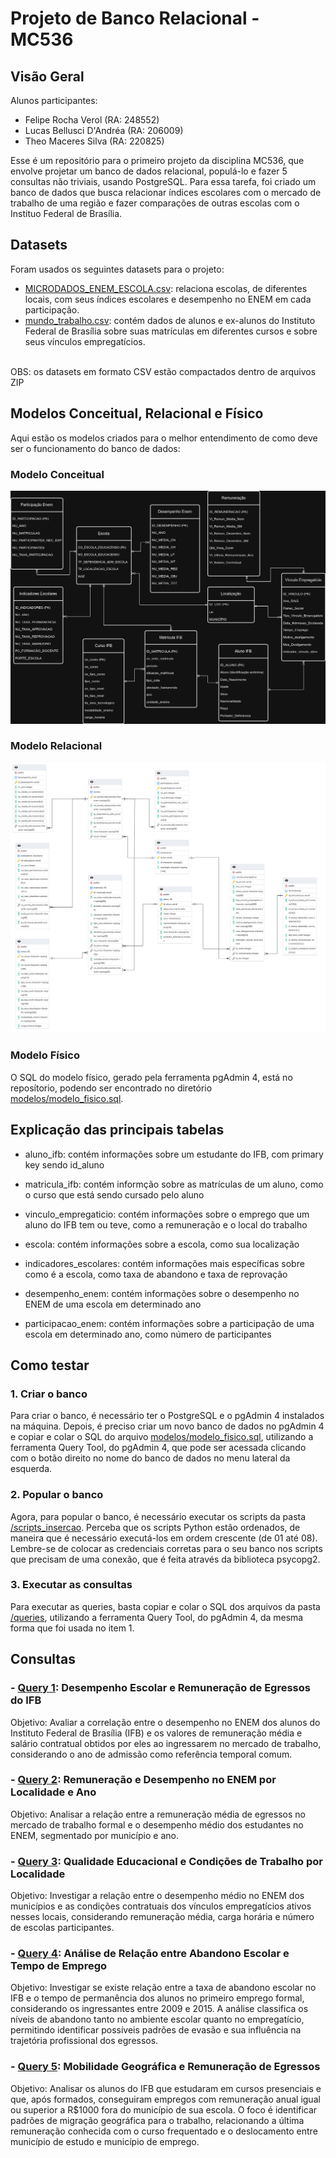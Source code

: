 # Projeto de Banco Relacional - MC536

## Visão Geral
Alunos participantes:
- Felipe Rocha Verol (RA: 248552)
- Lucas Bellusci D'Andréa (RA: 206009)
- Theo Maceres Silva (RA: 220825)

Esse é um repositório para o primeiro projeto da disciplina MC536, que envolve projetar um banco de dados relacional, populá-lo e fazer 5 consultas não triviais, usando PostgreSQL.
Para essa tarefa, foi criado um banco de dados que busca relacionar índices escolares com o mercado de trabalho de uma região e fazer comparações de outras escolas com o Instituo Federal de Brasília.

## Datasets
Foram usados os seguintes datasets para o projeto:
- [MICRODADOS_ENEM_ESCOLA.csv](dados/brutos/microdados_enem_por_escola.zip): relaciona escolas, de diferentes locais, com seus índices escolares e desempenho no ENEM em cada participação.
- [mundo_trabalho.csv](dados/brutos/mundo_trabalho_csv.zip): contém dados de alunos e ex-alunos do Instituto Federal de Brasília sobre suas matrículas em diferentes cursos e sobre seus vínculos empregatícios. <br/> <br/>

OBS: os datasets em formato CSV estão compactados dentro de arquivos ZIP

## Modelos Conceitual, Relacional e Físico
Aqui estão os modelos criados para o melhor entendimento de como deve ser o funcionamento do banco de dados:

### Modelo Conceitual
![Modelo Conceitual do Banco de Dados](modelos/modelo_conceitual.png) 

### Modelo Relacional
![Modelo Relacional do Banco de Dados](modelos/modelo_relacional.png)

### Modelo Físico
O SQL do modelo físico, gerado pela ferramenta pgAdmin 4, está no reposítorio, podendo ser encontrado no diretório [modelos/modelo_fisico.sql](modelos/modelo_fisico.sql).

## Explicação das principais tabelas
- aluno_ifb: contém informações sobre um estudante do IFB, com primary key sendo id_aluno
- matricula_ifb: contém informção sobre as matrículas de um aluno, como o curso que está sendo cursado pelo aluno
- vinculo_empregaticio: contém informações sobre o emprego que um aluno do IFB tem ou teve, como a remuneração e o local do trabalho

- escola: contém informações sobre a escola, como sua localização
- indicadores_escolares: contém informações mais específicas sobre como é a escola, como taxa de abandono e taxa de reprovação
- desempenho_enem: contém informações sobre o desempenho no ENEM de uma escola em determinado ano
- participacao_enem: contém informações sobre a participação de uma escola em determinado ano, como número de participantes

## Como testar

### 1. Criar o banco
Para criar o banco, é necessário ter o PostgreSQL e o pgAdmin 4 instalados na máquina. Depois, é preciso criar um novo banco de dados no pgAdmin 4 e copiar e colar o SQL do arquivo [modelos/modelo_fisico.sql](modelos/modelo_fisico.sql), utilizando a ferramenta Query Tool, do pgAdmin 4, que pode ser acessada clicando com o botão direito no nome do banco de dados no menu lateral da esquerda.

### 2. Popular o banco
Agora, para popular o banco, é necessário executar os scripts da pasta [/scripts_insercao](scripts_insercao). Perceba que os scripts Python estão ordenados, de maneira que é necessário executá-los em ordem crescente (de 01 até 08). Lembre-se de colocar as credenciais corretas para o seu banco nos scripts que precisam de uma conexão, que é feita através da biblioteca psycopg2.

### 3. Executar as consultas
Para executar as queries, basta copiar e colar o SQL dos arquivos da pasta [/queries](queries), utilizando a ferramenta Query Tool, do pgAdmin 4, da mesma forma que foi usada no item 1.

## Consultas
### - [Query 1](queries/query1.sql): Desempenho Escolar e Remuneração de Egressos do IFB
Objetivo: Avaliar a correlação entre o desempenho no ENEM dos alunos do Instituto Federal de Brasília (IFB) e os valores de remuneração média e salário contratual obtidos por eles ao ingressarem no mercado de trabalho, considerando o ano de admissão como referência temporal comum.

### - [Query 2](queries/query2.sql): Remuneração e Desempenho no ENEM por Localidade e Ano
Objetivo: Analisar a relação entre a remuneração média de egressos no mercado de trabalho formal e o desempenho médio dos estudantes no ENEM, segmentado por município e ano.

### - [Query 3](queries/query3.sql): Qualidade Educacional e Condições de Trabalho por Localidade
Objetivo: Investigar a relação entre o desempenho médio no ENEM dos municípios e as condições contratuais dos vínculos empregatícios ativos nesses locais, considerando remuneração média, carga horária e número de escolas participantes.

### - [Query 4](queries/query4.sql): Análise de Relação entre Abandono Escolar e Tempo de Emprego
Objetivo: Investigar se existe relação entre a taxa de abandono escolar no IFB e o tempo de permanência dos alunos no primeiro emprego formal, considerando os ingressantes entre 2009 e 2015. A análise classifica os níveis de abandono tanto no ambiente escolar quanto no empregatício, permitindo identificar possíveis padrões de evasão e sua influência na trajetória profissional dos egressos.
 
### - [Query 5](queries/query5.sql): Mobilidade Geográfica e Remuneração de Egressos
Objetivo: Analisar os alunos do IFB que estudaram em cursos presenciais e que, após formados, conseguiram empregos com remuneração anual igual ou superior a R$1000 fora do município de sua escola. O foco é identificar padrões de migração geográfica para o trabalho, relacionando a última remuneração conhecida com o curso frequentado e o deslocamento entre município de estudo e município de emprego.








